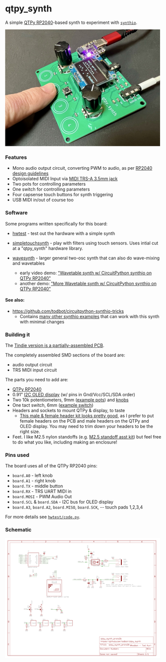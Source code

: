 # qtpy_synth

A simple [QTPy RP2040](https://learn.adafruit.com/adafruit-qt-py-2040/overview)-based
synth to experiment with [`synthio`](https://github.com/todbot/circuitpython-synthio-tricks).

<img src="./docs/qtpy_synth_proto2a.jpg" width=500>

### Features
 - Mono audio output circuit, converting PWM to audio, as per [RP2040 design guidelines](https://datasheets.raspberrypi.com/rp2040/hardware-design-with-rp2040.pdf#page=24)
 - Optoisolated MIDI Input via [MIDI TRS-A 3.5mm jack](https://www.perfectcircuit.com/make-noise-0-coast-midi-cable.html)
 - Two pots for controlling parameters
 - One switch for controlling parameters
 - Four capsense touch buttons for synth triggering
 - USB MIDI in/out of course too

### Software
Some programs written specifically for this board:

- [hwtest](./circuitpython/examples/hwtest/code.py) - test out the hardware with a simple synth

- [simpletouchsynth](./circuitpython/examples/simpletouchsynth) - play with filters using touch sensors. Uses intial cut at a "qtpy_synth" hardware library.

- [wavesynth](./circuitpython/examples/wavesynth) - larger general two-osc synth that can also do wave-mixing and wavetables
  - early video demo: ["Wavetable synth w/ CircuitPython synthio on QTPy RP2040"](https://www.youtube.com/watch?v=4hgDi6MNfsI)
  - another demo: ["More Wavetable synth w/ CircuitPython synthio on QTPy RP2040"](https://www.youtube.com/watch?v=80yjwxscnnA)

#### See also:
- https://github.com/todbot/circuitpython-synthio-tricks
  - Contains [many other synthio examples](https://github.com/todbot/circuitpython-synthio-tricks/tree/main/examples) that can work with this synth with minimal changes

### Building it

The [Tindie version is a partially-assembled PCB](https://www.tindie.com/products/todbot/qtpy_synth/).

The completely assembled SMD sections of the board are:

* audio output circuit
* TRS MIDI input circuit

The parts you need to add are:

* [QTPy RP2040](https://www.adafruit.com/product/4900)
* 0.91" [I2C OLED display](https://amzn.to/3KDmy73) (w/ pins in Gnd/Vcc/SCL/SDA order)
* Two 10k potentiometers, 9mm  ([example pots](https://amzn.to/3DYYJm5)) and [knobs](https://amzn.to/3QAkSyR)
* One tact switch, 6mm ([example switch](https://amzn.to/47nJaSN))
* Headers and sockets to mount QTPy & display, to taste
  * [This male & female header kit looks pretty good](https://amzn.to/3qqbtiO),
    as I prefer to put female headers on the PCB and male headers on the QTPy and OLED display.
    You may need to trim down your headers to be the right size.
* Feet. I like M2.5 nylon standoffs  (e.g. [M2.5 standoff asst kit](https://amzn.to/45qVjFb))
  but feel free to do what you like, including making an enclosure!


### Pins used

The board uses all of the QTPy RP2040 pins:

* `board.A0` - left knob
* `board.A1` - right knob
* `board.TX` - middle button
* `board.RX` - TRS UART MIDI in
* `board.MOSI` - PWM Audio Out
* `board.SCL` & `board.SDA` - I2C bus for OLED display
* `board.A3`, `board.A2`, `board.MISO`, `board.SCK`,  -- touch pads 1,2,3,4

For more details see [`hwtest/code.py`](https://github.com/todbot/qtpy_synth/tree/main/circuitpython/hwtest/code.py).

### Schematic

[<img src="./schematics/qtpy_synth_proto2b_sch.png" width=500>](./schematics/qtpy_synth_proto2b_sch.pdf)
